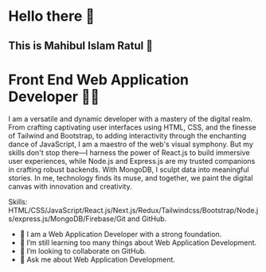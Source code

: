 # Hello there 👋

## This is Mahibul Islam Ratul 🥰
# Front End Web Application Developer 👨‍💻


I am a versatile and dynamic developer with a mastery of the digital realm. From crafting captivating user interfaces using HTML, CSS, and the finesse of Tailwind and Bootstrap, to adding interactivity through the enchanting dance of JavaScript, I am a maestro of the web's visual symphony. But my skills don't stop there—I harness the power of React.js to build immersive user experiences, while Node.js and Express.js are my trusted companions in crafting robust backends. With MongoDB, I sculpt data into meaningful stories. In me, technology finds its muse, and together, we paint the digital canvas with innovation and creativity.

Skills: HTML/CSS/JavaScript/React.js/Next.js/Redux/Tailwindcss/Bootstrap/Node.js/express.js/MongoDB/Firebase/Git and GitHub.

- 🔭 I am a Web Application Developer with a strong foundation.
- 🌱 I’m still learning too many things about Web Application Development.
- 👯 I’m looking to collaborate on GitHub.
- 💬 Ask me about Web Application Development.




 



 





